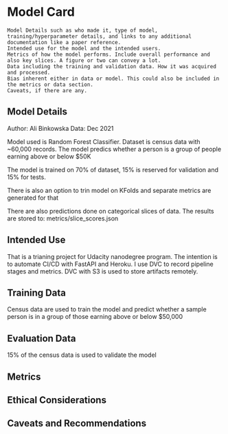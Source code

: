 # Model Card



    Model Details such as who made it, type of model, training/hyperparameter details, and links to any additional documentation like a paper reference.
    Intended use for the model and the intended users.
    Metrics of how the model performs. Include overall performance and also key slices. A figure or two can convey a lot.
    Data including the training and validation data. How it was acquired and processed.
    Bias inherent either in data or model. This could also be included in the metrics or data section.
    Caveats, if there are any.


## Model Details
Author: Ali Binkowska
Data: Dec 2021

Model used is Random Forest Classifier. Dataset is census data with ~60,000 records.
The model predics whether a person is a group of people earning above or below $50K

The model is trained on 70% of dataset, 15% is reserved for validation and 15% for tests.

There is also an option to trin model on KFolds and separate metrics are generated for that


There are also predictions done on categorical slices of data. The results are stored to:
metrics/slice_scores.json


## Intended Use
That is a trianing project for Udacity nanodegree program.
The intention is to automate CI/CD with FastAPI and Heroku.
I use DVC to record pipeline stages and metrics. DVC with S3 is used to store artifacts remotely. 


## Training Data
Census data are used to train the model and predict whether a sample person
is in a group of those earning above or below $50,000


## Evaluation Data
15% of the census data is used to validate the model


## Metrics


## Ethical Considerations


## Caveats and Recommendations
